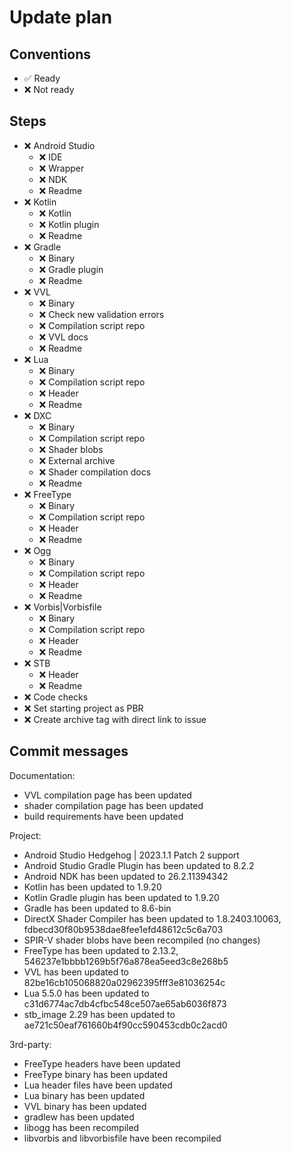 # Update plan

## Conventions

- ✅ Ready
- ❌ Not ready

## Steps

- ❌ Android Studio
  - ❌ IDE
  - ❌ Wrapper
  - ❌ NDK
  - ❌ Readme
- ❌ Kotlin
  - ❌ Kotlin
  - ❌ Kotlin plugin
  - ❌ Readme
- ❌ Gradle
  - ❌ Binary
  - ❌ Gradle plugin
  - ❌ Readme
- ❌ VVL
  - ❌ Binary
  - ❌ Check new validation errors
  - ❌ Compilation script repo
  - ❌ VVL docs
  - ❌ Readme
- ❌ Lua
  - ❌ Binary
  - ❌ Compilation script repo
  - ❌ Header
  - ❌ Readme
- ❌ DXC
  - ❌ Binary
  - ❌ Compilation script repo
  - ❌ Shader blobs
  - ❌ External archive
  - ❌ Shader compilation docs
  - ❌ Readme
- ❌ FreeType
  - ❌ Binary
  - ❌ Compilation script repo
  - ❌ Header
  - ❌ Readme
- ❌ Ogg
  - ❌ Binary
  - ❌ Compilation script repo
  - ❌ Header
  - ❌ Readme
- ❌ Vorbis|Vorbisfile
  - ❌ Binary
  - ❌ Compilation script repo
  - ❌ Header
  - ❌ Readme
- ❌ STB
  - ❌ Header
  - ❌ Readme
- ❌ Code checks
- ❌ Set starting project as PBR
- ❌ Create archive tag with direct link to issue

## Commit messages

Documentation:
- VVL compilation page has been updated
- shader compilation page has been updated
- build requirements have been updated

Project:
- Android Studio Hedgehog | 2023.1.1 Patch 2 support
- Android Studio Gradle Plugin has been updated to 8.2.2
- Android NDK has been updated to 26.2.11394342
- Kotlin has been updated to 1.9.20
- Kotlin Gradle plugin has been updated to 1.9.20
- Gradle has been updated to 8.6-bin
- DirectX Shader Compiler has been updated to 1.8.2403.10063, fdbecd30f80b9538dae8fee1efd48612c5c6a703
- SPIR-V shader blobs have been recompiled (no changes)
- FreeType has been updated to 2.13.2, 546237e1bbbb1269b5f76a878ea5eed3c8e268b5
- VVL has been updated to 82be16cb105068820a02962395fff3e81036254c
- Lua 5.5.0 has been updated to c31d6774ac7db4cfbc548ce507ae65ab6036f873
- stb_image 2.29 has been updated to ae721c50eaf761660b4f90cc590453cdb0c2acd0

3rd-party:
- FreeType headers have been updated
- FreeType binary has been updated
- Lua header files have been updated
- Lua binary has been updated
- VVL binary has been updated
- gradlew has been updated
- libogg has been recompiled
- libvorbis and libvorbisfile have been recompiled
